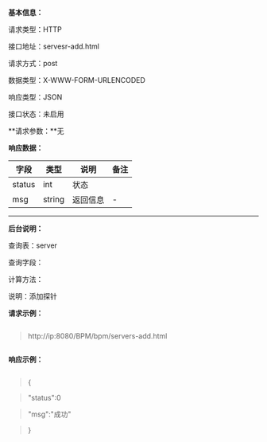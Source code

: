 **基本信息：**

请求类型：HTTP


接口地址：servesr-add.html

请求方式：post

数据类型：X-WWW-FORM-URLENCODED

响应类型：JSON

接口状态：未启用

**请求参数：**无

**响应数据：**

| **字段** | **类型** | **说明** | **备注** |
| --- | --- | --- | --- |
| status | int | 状态 | |
| msg | string | 返回信息 | - |
---

**后台说明：**

查询表：server

查询字段：

计算方法：

说明：添加探针

**请求示例：**

> ```js

> http://ip:8080/BPM/bpm/servers-add.html

> ```

**响应示例：**

> ```js

> {

>    "status":0

>    "msg":"成功"

> }



> ```
